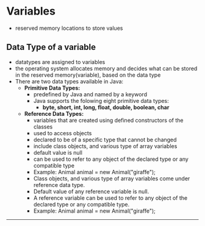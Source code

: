 # Variables
- reserved memory locations to store values

## Data Type of a variable
- datatypes are assigned to variables
- the operating system allocates memory and decides what can be stored in the reserved memory(variable), based on the data type
- There are two data types available in Java:
    - **Primitive Data Types:**
        - predefined by Java and named by a keyword
        - Java supports the folowing eight primitive data types:
            - **byte, short, int, long, float, double, boolean, char**
    - **Reference Data Types:**
        - variables that are created using defined constructors of the classes
        - used to access objects
        - declared to be of a specific type that cannot be changed
        - include class objects, and various type of array variables
        - default value is null
        - can be used to refer to any object of the declared type or any compatible type
        - Example: Animal animal = new Animal("giraffe");
        - Class objects, and various type of array variables come under reference data type.
        - Default value of any reference variable is null.
        - A reference variable can be used to refer to any object of the declared type or any compatible type.
        - Example: Animal animal = new Animal("giraffe");
___________________________________________________________
<!-- - [More about datatypes](../MoreJava/DATATYPES.md) -->